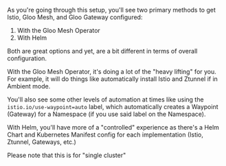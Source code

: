 As you're going through this setup, you'll see two primary methods to get Istio, Gloo Mesh, and Gloo Gateway configured:

1. With the Gloo Mesh Operator
2. With Helm

Both are great options and yet, are a bit different in terms of overall configuration.

With the Gloo Mesh Operator, it's doing a lot of the "heavy lifting" for you. For example, it will do things like automatically install Istio and Ztunnel if in Ambient mode.

You'll also see some other levels of automation at times like using the `istio.io/use-waypoint=auto` label, which automatically creates a Waypoint (Gateway) for a Namespace (if you use said label on the Namespace).

With Helm, you'll have more of a "controlled" experience as there's a Helm Chart and Kubernetes Manifest config for each implementation (Istio, Ztunnel, Gateways, etc.)

Please note that this is for "single cluster"